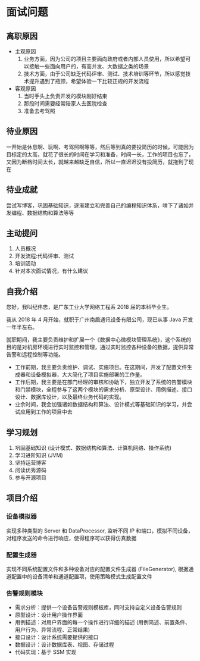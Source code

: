 # 面试问题

## 离职原因

- 主观原因
  1. 业务方面，因为公司的项目主要面向政府或者内部人员使用，所以希望可以接触一些面向用户的，有高并发、大数据之类的场景
  2. 技术方面，由于公司缺乏代码评审、测试、技术培训等环节，所以感觉技术提升遇到了瓶颈，希望体验一下比较正规的开发流程
- 客观原因
  1. 当时手头上负责开发的模块刚好结束
  2. 那段时间需要经常陪家人去医院检查
  3. 准备去考驾照

## 待业原因

一开始是休息啊、玩啊、考驾照啊等等，然后等到真的要投简历的时候，可能因为目标定的太高，就花了很长的时间在学习和准备，时间一长，工作的项目也忘了，又因为断档时间太长，就越来越缺乏自信，所以一直迟迟没有投简历，就拖到了现在

## 待业成就

尝试写博客，巩固基础知识，逐渐建立和完善自己的编程知识体系，啃下了诸如并发编程、数据结构和算法等等

## 主动提问

1. 人员概况
2. 开发流程:代码评审、测试
3. 培训活动
4. 针对本次面试情况，有什么建议

## 自我介绍

您好，我叫纪伟忠，是广东工业大学网络工程系 2018 届的本科毕业生。

我从 2018 年 4 月开始，就职于广州南盾通讯设备有限公司，现已从事 Java 开发一年半左右。

就职期间，我主要负责维护和扩展一个《数据中心微模块管理系统》，这个系统的目的是对机房环境进行实时监控和管理，通过实时监控各种设备的数据，提供异常告警和远程控制等功能。

- 工作前期，我主要负责维护、调试、实施项目。在这期间，开发了配置文件生成器和设备模拟器，大大简化了项目实施部署的工作量。
- 工作后期，我主要是在部门经理的审核和协助下，独立开发了系统的告警模块和门禁模块，全程参与了这两个模块的需求分析、原型设计、用例描述、接口设计、数据库设计，以及最终业务代码的实现。
- 业余时间，我会加强诸如数据结构和算法、设计模式等基础知识的学习，并尝试应用到工作的项目中去

## 学习规划

1. 巩固基础知识 (设计模式、数据结构和算法、计算机网络、操作系统)
2. 学习进阶知识 (JVM)
3. 坚持运营博客
4. 阅读优秀源码
5. 参与开源项目

## 项目介绍

### 设备模拟器

实现多种类型的 Server 和 DataProcessor, 监听不同 IP 和端口，模拟不同设备，对程序发送的命令进行响应，使得程序可以获得仿真数据

### 配置生成器

实现不同系统配置文件和多种设备对应的配置文件生成器 (FileGenerator), 根据通道配置中的设备清单和通道配置项，使用策略模式生成配置文件

### 告警规则模块

- 需求分析：提供一个设备告警规则模板库，同时支持自定义设备告警规则
- 原型设计：设计用户操作界面
- 用例描述：对用户界面的每一个操作进行详细的描述 (用例简述、前置条件、用户行为、异常流程、正常结果)
- 接口设计：设计系统需要提供的接口
- 数据设计：设计数据库表、视图、存储过程
- 代码实现：基于 SSM 实现
